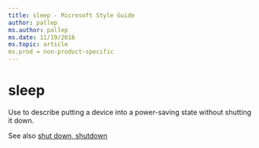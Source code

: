```yaml
---
title: sleep - Microsoft Style Guide
author: pallep
ms.author: pallep
ms.date: 11/19/2016
ms.topic: article
ms.prod = non-product-specific
---
```


# sleep

Use to describe putting a device into a power-saving state without shutting it down.

See also [shut down, shutdown](/style-guide/a-z-word-list-term-collections/s/shut-down-shutdown)

